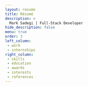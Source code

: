 ```yaml
---
layout: resume
title: Résumé
description: >
  Mark Sadegi | Full-Stack Developer
hide_description: false
menu: true
order: 3
left_column:
 - work
 - internships
right_column:
 - skills
 - education
 - awards
 - interests
 - references
---
```


